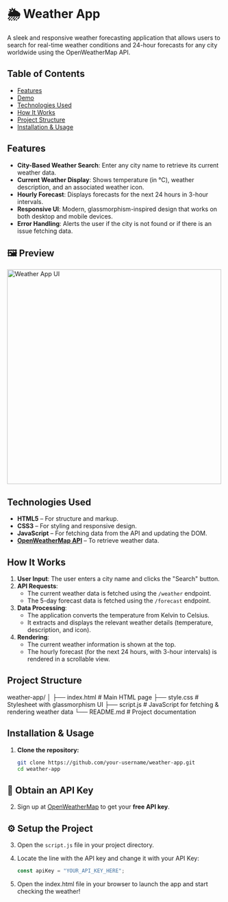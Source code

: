 # 🌦️ Weather App

A sleek and responsive weather forecasting application that allows users to search for real-time weather conditions and 24-hour forecasts for any city worldwide using the OpenWeatherMap API.

## Table of Contents

- [Features](#features)
- [Demo](#demo)
- [Technologies Used](#technologies-used)
- [How It Works](#how-it-works)
- [Project Structure](#project-structure)
- [Installation & Usage](#installation--usage)

## Features

- **City-Based Weather Search**: Enter any city name to retrieve its current weather data.
- **Current Weather Display**: Shows temperature (in °C), weather description, and an associated weather icon.
- **Hourly Forecast**: Displays forecasts for the next 24 hours in 3-hour intervals.
- **Responsive UI**: Modern, glassmorphism-inspired design that works on both desktop and mobile devices.
- **Error Handling**: Alerts the user if the city is not found or if there is an issue fetching data.

## 🖼️ Preview

<img src="https://github.com/user-attachments/assets/ac49eb16-912e-4ce0-bd68-1a579d325a4f" alt="Weather App UI" width="500"/>

## Technologies Used

- **HTML5** – For structure and markup.
- **CSS3** – For styling and responsive design.
- **JavaScript** – For fetching data from the API and updating the DOM.
- **[OpenWeatherMap API](https://openweathermap.org/)** – To retrieve weather data.

## How It Works

1. **User Input**: The user enters a city name and clicks the "Search" button.
2. **API Requests**:
   - The current weather data is fetched using the `/weather` endpoint.
   - The 5-day forecast data is fetched using the `/forecast` endpoint.
3. **Data Processing**:
   - The application converts the temperature from Kelvin to Celsius.
   - It extracts and displays the relevant weather details (temperature, description, and icon).
4. **Rendering**:
   - The current weather information is shown at the top.
   - The hourly forecast (for the next 24 hours, with 3-hour intervals) is rendered in a scrollable view.

## Project Structure

weather-app/
│
├── index.html        # Main HTML page
├── style.css         # Stylesheet with glassmorphism UI
├── script.js         # JavaScript for fetching & rendering weather data
└── README.md         # Project documentation

## Installation & Usage

1. **Clone the repository:**
   ```bash
   git clone https://github.com/your-username/weather-app.git
   cd weather-app
## 🔑 Obtain an API Key

2. Sign up at [OpenWeatherMap](https://openweathermap.org/api) to get your **free API key**.

## ⚙️ Setup the Project

3. Open the `script.js` file in your project directory.

4. Locate the line with the API key and change it with your API Key:
   ```javascript
   const apiKey = "YOUR_API_KEY_HERE";
   
5. Open the index.html file in your browser to launch the app and start checking the weather!



